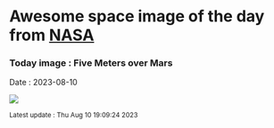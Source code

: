 
# Awesome space image of the day from [NASA](https://api.nasa.gov/)

### Today image : Five Meters over Mars
Date : 2023-08-10

![](https://apod.nasa.gov/apod/image/2308/PIA25969_Ingenuity1024.jpg)

<small>Latest update : Thu Aug 10 19:09:24 2023</small>
        